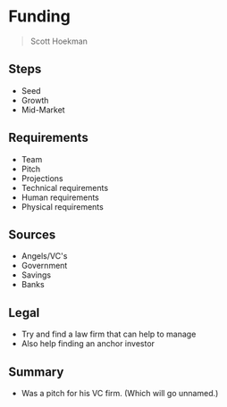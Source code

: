 # Funding

> Scott Hoekman

## Steps

- Seed
- Growth
- Mid-Market

## Requirements

- Team
- Pitch
- Projections
- Technical requirements
- Human requirements
- Physical requirements

## Sources

- Angels/VC's
- Government
- Savings
- Banks

## Legal

- Try and find a law firm that can help to manage
- Also help finding an anchor investor

## Summary

- Was a pitch for his VC firm. (Which will go unnamed.)
